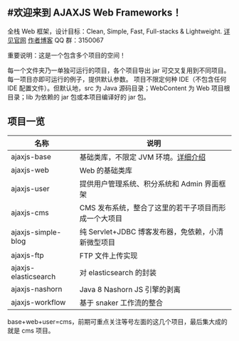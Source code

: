#欢迎来到 AJAXJS Web Frameworks！
------------

全栈 Web 框架，设计目标：Clean, Simple, Fast, Full-stacks & Lightweight. [详见官网](https://framework.ajaxjs.com/framework/)  [作者博客](http://blog.csdn.net/zhangxin09/) QQ 群：3150067 


重要说明：这是一个包含多个项目的空间！

每一个文件夹乃一单独可运行的项目，各个项目导出 jar 可交叉复用到不同项目。每一项目亦即可运行的例子，提供默认参数。
项目不限定何种 IDE（不包含任何 IDE 配置文件）。但默认地，src 为 Java 源码目录；WebContent 为 Web 项目根目录；lib 为依赖的 jar 包或本项目编译好的 jar 包。

 

项目一览
--------------


|名称|说明|
|------|----|
|ajaxjs-base|基础类库，不限定 JVM 环境。[详细介绍](http://git.oschina.net/sp42/ajaxjs/tree/master/ajaxjs-base?dir=1&filepath=ajaxjs-base)|
|ajaxjs-web|Web 的基础类库|
|ajaxjs-user|提供用户管理系统、积分系统和 Admin 界面框架|
|ajaxjs-cms|CMS 发布系统，整合了这里的若干子项目而形成一个大项目|
|ajaxjs-simple-blog|纯 Servlet+JDBC 博客发布器，免依赖，小清新微型项目|
|ajaxjs-ftp|FTP 文件上传实现|
|ajaxjs-elasticsearch|对 elasticsearch 的封装|
|ajaxjs-nashorn|Java 8 Nashorn JS 引擎的剥离|
|ajaxjs-workflow|基于 snaker 工作流的整合|

base+web+user=cms，前期可重点关注等号左面的这几个项目，最后集大成的就是 cms 项目。

 